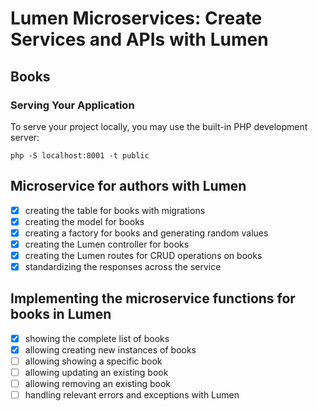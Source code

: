 # Lumen Microservices: Create Services and APIs with Lumen

## Books

### Serving Your Application
To serve your project locally, you may use the built-in PHP development server:

```shell
php -S localhost:8001 -t public
```

## Microservice for authors with Lumen

- [x] creating the table for books with migrations
- [x] creating the model for books
- [x] creating a factory for books and generating random values
- [x] creating the Lumen controller for books
- [x] creating the Lumen routes for CRUD operations on books
- [x] standardizing the responses across the service

## Implementing the microservice functions for books in Lumen

- [x] showing the complete list of books
- [x] allowing creating new instances of books
- [ ] allowing showing a specific book
- [ ] allowing updating an existing book
- [ ] allowing removing an existing book
- [ ] handling relevant errors and exceptions with Lumen
